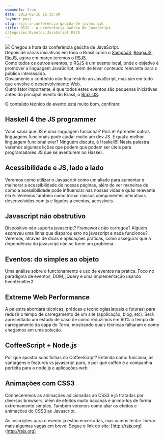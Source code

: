 ```yaml
---
comments: true
date: 2012-02-16 15:30:00
layout: post
slug: rsjs-a-conferencia-gaucha-de-javascript
title: RSJS - A conferência Gaúcha de JavaScript
categories:Eventos,JavaScript,RSJS
---
```


[![](http://jaydson.org/wp-content/uploads/rsjs-logo.png)](http://jaydson.org/wp-content/uploads/rsjs-logo.png)    Chegou a hora da conferência gaúcha de JavaScript.  
Depois de várias iniciativas em todo o Brasil como o [SampaJS](http://www.sampajs.com/), [BeagaJS](http://bhjs.com.br/), [RioJS](http://riojs.org/), agora em março teremos o [RSJS](http://rsjs.org).  
Como todos os outros eventos, o RSJS é um evento local, onde o objetivo é promover a linguagem JavaScript, além de levar conteúdo relevante para o público interessado.  
Obviamente o conteúdo não fica restrito ao JavaScript, mas sim em tudo que envolve o desenvolvimento Web.  
Outro fator importante, é que todos estes eventos são pequenas iniciativas antes do principal evento do Brasil, o [BrazilJS](http://braziljs.com.br/).  

O conteúdo técnico do evento está muito bom, confiram:  

## **Haskell 4 the JS programmer**  
Você sabia que JS é uma linguagem funcional? Pois é! Aprender outras linguagens funcionais pode ajudar muito um dev JS. E qual a melhor linguagem funcional ever? Ninguém discute, é Haskell!!! Nesta palestra veremos algumas lições que podem que podem ser úteis para programadores JS que se aventurem no Haskell.  

## **Acessibilidade e JS, lado a lado**  
Veremos como utilizar o Javascript como um aliado para aumentar e melhorar a acessibilidade de nossas páginas, além de ver maneiras de como a acessibilidade pode influenciar nas nossas vidas e quão relevante ela é. Veremos também como tornar nossos componentes interativos desenvolvidos com js e ligados a eventos, acessíveis.  

## **Javascript não obstrutivo**  
Dispositivo não suporta javascript? Framework não carregou? Alguém escreveu uma linha que disparou erro no javascript e nada funcionou? Veremos, através de dicas e aplicações práticas, como assegurar que a dependência do javascript não se torne um problema.  

## **Eventos: do simples ao objeto**  
Uma análise sobre o funcionamento e uso de eventos na prática. Foco no paradigma de eventos, DOM, jQuery e uma implementação usando EventEmitter2.  

## **Extreme Web Performance**  
A palestra abordará técnicas, práticas e tecnologias(atuais e futuras) para reduzir o tempo de carregamento de um site (applicação, blog, etc). Será apresentado um estudo de caso de como reduzimos em 60% o tempo de carregamento da capa do Terra, mostrando quais técnicas falharam e como chegamos em uma solução.


## **CoffeeScript + Node.js**  
Por que apostar suas fichas no CoffeeScript? Entenda como funciona, as vantagens e features vs javascript puro, e por que coffee é a companhia perfeita para o node.js e aplicações web.


## **Animações com CSS3**  
Conheceremos as animações adicionadas ao CSS3 e já tratadas por diversos browsers, além de efeitos muito bacanas e anima-los de forma extremamente simples. Também veremos como aliar os efeitos e animações do CSS3 ao Javascript.  

As inscrições para o evento já estão encerradas, mas vamos tentar liberar mais algumas vagas em breve.
Segue o link do site: [http://rsjs.org](http://rsjs.org)
